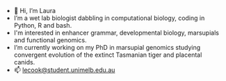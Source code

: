 - 👋 Hi, I’m Laura 
- I’m a wet lab biologist dabbling in computational biology, coding in Python, R and bash.
- I'm interested in enhancer grammar, developmental biology, marsupials and functional genomics.
- I’m currently working on my PhD in marsupial genomics studying convergent evolution of the extinct Tasmanian tiger and placental canids.
- 📫 lecook@student.unimelb.edu.au

